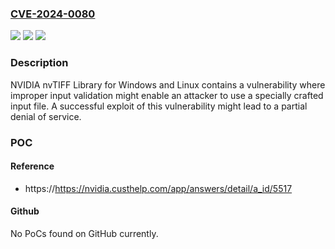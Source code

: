 ### [CVE-2024-0080](https://cve.mitre.org/cgi-bin/cvename.cgi?name=CVE-2024-0080)
![](https://img.shields.io/static/v1?label=Product&message=nvTIFF%20Library&color=blue)
![](https://img.shields.io/static/v1?label=Version&message=%3D%20All%20versions%20prior%20to%20nvTIFF%20v0.3.0%20&color=brighgreen)
![](https://img.shields.io/static/v1?label=Vulnerability&message=CWE-20%20Improper%20Input%20Validation&color=brighgreen)

### Description

NVIDIA nvTIFF Library for Windows and Linux contains a vulnerability where improper input validation might enable an attacker to use a specially crafted input file. A successful exploit of this vulnerability might lead to a partial denial of service.

### POC

#### Reference
- https://https://nvidia.custhelp.com/app/answers/detail/a_id/5517

#### Github
No PoCs found on GitHub currently.

